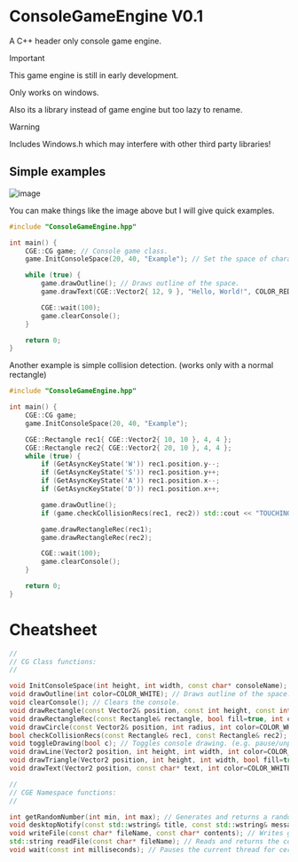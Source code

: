 ConsoleGameEngine V0.1
======================

A C++ header only console game engine.

> [!IMPORTANT]
> This game engine is still in early development.
>
> Only works on windows.
>
> Also its a library instead of game engine but too lazy to rename.

> [!WARNING]
> Includes Windows.h which may interfere with other third party libraries!

Simple examples
---------------

![image](https://github.com/user-attachments/assets/5d19075d-a71d-4e06-ac3a-3af8a4a5aad6)

You can make things like the image above but I will give quick examples.

```c++
#include "ConsoleGameEngine.hpp"

int main() {
	CGE::CG game; // Console game class.
	game.InitConsoleSpace(20, 40, "Example"); // Set the space of characters to be used.

	while (true) {
		game.drawOutline(); // Draws outline of the space.
		game.drawText(CGE::Vector2{ 12, 9 }, "Hello, World!", COLOR_RED);

		CGE::wait(100);
		game.clearConsole();
	}

	return 0;
}
```

Another example is simple collision detection. (works only with a normal rectangle)

```c++
#include "ConsoleGameEngine.hpp"

int main() {
	CGE::CG game;
	game.InitConsoleSpace(20, 40, "Example");

	CGE::Rectangle rec1{ CGE::Vector2{ 10, 10 }, 4, 4 };
	CGE::Rectangle rec2{ CGE::Vector2{ 20, 10 }, 4, 4 };
	while (true) {
		if (GetAsyncKeyState('W')) rec1.position.y--;
		if (GetAsyncKeyState('S')) rec1.position.y++;
		if (GetAsyncKeyState('A')) rec1.position.x--;
		if (GetAsyncKeyState('D')) rec1.position.x++;

		game.drawOutline();
		if (game.checkCollisionRecs(rec1, rec2)) std::cout << "TOUCHING!";

		game.drawRectangleRec(rec1);
		game.drawRectangleRec(rec2);

		CGE::wait(100);
		game.clearConsole();
	}

	return 0;
}
```

Cheatsheet
==========

```c++
//
// CG Class functions:
//

void InitConsoleSpace(int height, int width, const char* consoleName); // Sets the space of characters to be used.
void drawOutline(int color=COLOR_WHITE); // Draws outline of the space.
void clearConsole(); // Clears the console.
void drawRectangle(const Vector2& position, const int height, const int width, bool fill=true, int color=COLOR_WHITE); // Draws a rectangle in the space.
void drawRectangleRec(const Rectangle& rectangle, bool fill=true, int color=COLOR_WHITE);  // Draws a rectangle in the space. (using Rectangle struct)
void drawCircle(const Vector2& position, int radius, int color=COLOR_WHITE); // Draws a circle in the space.
bool checkCollisionRecs(const Rectangle& rec1, const Rectangle& rec2); // Checks if 2 rectangles are touching.
void toggleDrawing(bool c); // Toggles console drawing. (e.g. pause/unpause game)
void drawLine(Vector2 position, int height, int width, int color=COLOR_WHITE); // Draws a simple line in the space.
void drawTriangle(Vector2 position, int height, int width, bool fill=true, int color=COLOR_WHITE); // Draws a triangle in the space.
void drawText(Vector2 position, const char* text, int color=COLOR_WHITE); // Draws text in the space.

//
// CGE Namespace functions:
//

int getRandomNumber(int min, int max); // Generates and returns a random number.
void desktopNotify(const std::wstring& title, const std::wstring& message, const int time=5, const bool async=true); // Shows a desktop notification.
void writeFile(const char* fileName, const char* contents); // Writes given text to a given file.
std::string readFile(const char* fileName); // Reads and returns the contents of a given file.
void wait(const int milliseconds); // Pauses the current thread for certain amount of milliseconds.
```
